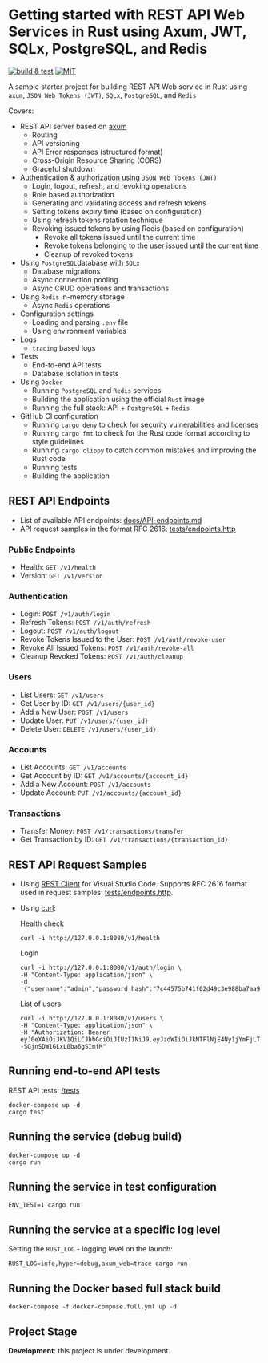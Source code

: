 # Getting started with REST API Web Services in Rust using Axum, JWT, SQLx, PostgreSQL, and Redis

[![build & test](https://github.com/alptekinbodur/alp-rust-api/actions/workflows/ci.yml/badge.svg)](https://github.com/alptekinbodur/alp-rust-api/actions/workflows/ci.yml)
[![MIT](https://img.shields.io/github/license/alptekinbodur/alp-rust-api)](https://github.com/alptekinbodur/alp-rust-api/tree/main/LICENSE)

A sample starter project for building REST API Web service in Rust using `axum`, `JSON Web Tokens (JWT)`, `SQLx`, `PostgreSQL`, and `Redis`

Covers:

- REST API server based on [axum](https://github.com/tokio-rs/axum)
  - Routing
  - API versioning
  - API Error responses (structured format)
  - Cross-Origin Resource Sharing (CORS)
  - Graceful shutdown
- Authentication & authorization using `JSON Web Tokens (JWT)`
  - Login, logout, refresh, and revoking operations
  - Role based authorization
  - Generating and validating access and refresh tokens
  - Setting tokens expiry time (based on configuration)
  - Using refresh tokens rotation technique
  - Revoking issued tokens by using Redis (based on configuration)
    - Revoke all tokens issued until the current time
    - Revoke tokens belonging to the user issued until the current time
    - Cleanup of revoked tokens
- Using `PostgreSQL`database with `SQLx`
  - Database migrations
  - Async connection pooling
  - Async CRUD operations and transactions
- Using `Redis` in-memory storage
  - Async `Redis` operations
- Configuration settings
  - Loading and parsing `.env` file
  - Using environment variables
- Logs
  - `tracing` based logs
- Tests
  - End-to-end API tests
  - Database isolation in tests
- Using `Docker`
  - Running `PostgreSQL` and `Redis` services
  - Building the application using the official `Rust` image
  - Running the full stack: API + `PostgreSQL` + `Redis`
- GitHub CI configuration
  - Running `cargo deny` to check for security vulnerabilities and licenses
  - Running `cargo fmt` to check for the Rust code format according to style guidelines
  - Running `cargo clippy` to catch common mistakes and improving the Rust code
  - Running tests
  - Building the application

## REST API Endpoints

- List of available API endpoints: [docs/API-endpoints.md](/docs/API-Endpoints.md)
- API request samples in the format RFC 2616: [tests/endpoints.http](/tests/endpoints.http)

### Public Endpoints

- Health: `GET /v1/health`
- Version: `GET /v1/version`

### Authentication

- Login: `POST /v1/auth/login`
- Refresh Tokens: `POST /v1/auth/refresh`
- Logout: `POST /v1/auth/logout`
- Revoke Tokens Issued to the User: `POST /v1/auth/revoke-user`
- Revoke All Issued Tokens: `POST /v1/auth/revoke-all`
- Cleanup Revoked Tokens: `POST /v1/auth/cleanup`

### Users

- List Users: `GET /v1/users`
- Get User by ID: `GET /v1/users/{user_id}`
- Add a New User: `POST /v1/users`
- Update User: `PUT /v1/users/{user_id}`
- Delete User: `DELETE /v1/users/{user_id}`

### Accounts

- List Accounts: `GET /v1/accounts`
- Get Account by ID: `GET /v1/accounts/{account_id}`
- Add a New Account: `POST /v1/accounts`
- Update Account: `PUT /v1/accounts/{account_id}`

### Transactions

- Transfer Money: `POST /v1/transactions/transfer`
- Get Transaction by ID: `GET /v1/transactions/{transaction_id}`

## REST API Request Samples

- Using [REST Client](https://marketplace.visualstudio.com/items?itemName=humao.rest-client) for Visual Studio Code.
Supports RFC 2616 format used in request samples: [tests/endpoints.http](/tests/endpoints.http).
- Using [curl](https://curl.se/):

  Health check

  ```shell
  curl -i http://127.0.0.1:8080/v1/health
  ```

  Login

  ```shell
  curl -i http://127.0.0.1:8080/v1/auth/login \
  -H "Content-Type: application/json" \
  -d '{"username":"admin","password_hash":"7c44575b741f02d49c3e988ba7aa95a8fb6d90c0ef63a97236fa54bfcfbd9d51"}'
  ```

  List of users

  ```shell
  curl -i http://127.0.0.1:8080/v1/users \
  -H "Content-Type: application/json" \
  -H "Authorization: Bearer eyJ0eXAiOiJKV1QiLCJhbGciOiJIUzI1NiJ9.eyJzdWIiOiJkNTFlNjE4Ny1jYmFjLTQ0ZmEtOWE5NS04ZjFkZWJkYmFlZWEiLCJqdGkiOiIwN2Y3OWE0OC1kMWFhLTQ1ZjItOWE5NS05Y2M5MGZiY2UyYTciLCJpYXQiOjE3MzYwMTA3MjIsImV4cCI6MTczNjAxNDMyMiwidHlwIjowLCJyb2xlcyI6ImFkbWluIn0.3f2c_5PyPXMhgu0FIX4--SGjnSDW1GLxL0ba6gSImfM"
  ```

## Running end-to-end API tests

REST API tests: [/tests](/tests)

```shell
docker-compose up -d
cargo test
```

## Running the service (debug build)

```shell
docker-compose up -d
cargo run
```

## Running the service in test configuration

```shell
ENV_TEST=1 cargo run
```

## Running the service at a specific log level

Setting the `RUST_LOG` - logging level on the launch:

```shell
RUST_LOG=info,hyper=debug,axum_web=trace cargo run
```

## Running the Docker based full stack build

```shell
docker-compose -f docker-compose.full.yml up -d
```

## Project Stage

**Development**: this project is under development.

